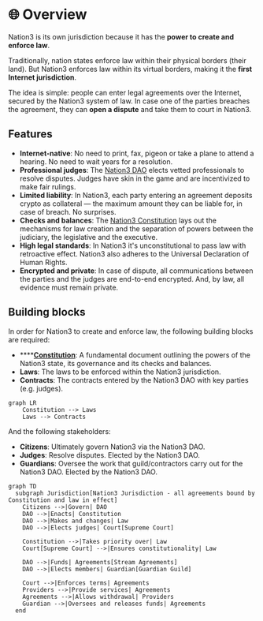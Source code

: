 # 🌐 Overview

Nation3 is its own jurisdiction because it has the **power to create and enforce law**.

Traditionally, nation states enforce law within their physical borders (their land). But Nation3 enforces law within its virtual borders, making it the **first Internet jurisdiction**.&#x20;

The idea is simple: people can enter legal agreements over the Internet, secured by the Nation3 system of law. In case one of the parties breaches the agreement, they can **open a dispute** and take them to court in Nation3.

## Features

* **Internet-native**: No need to print, fax, pigeon or take a plane to attend a hearing. No need to wait years for a resolution.
* **Professional judges**: The [Nation3 DAO](dao.md) elects vetted professionals to resolve disputes. Judges have skin in the game and are incentivized to make fair rulings.
* **Limited liability**: In Nation3, each party entering an agreement deposits crypto as collateral — the maximum amount they can be liable for, in case of breach. No surprises.
* **Checks and balances**: The [Nation3 Constitution](constitution.md) lays out the mechanisms for law creation and the separation of powers between the judiciary, the legislative and the executive.
* **High legal standards**: In Nation3 it's unconstitutional to pass law with retroactive effect. Nation3 also adheres to the Universal Declaration of Human Rights.
* **Encrypted and private**: In case of dispute, all communications between the parties and the judges are end-to-end encrypted. And, by law, all evidence must remain private.

## Building blocks

In order for Nation3 to create and enforce law, the following building blocks are required:

* ****[**Constitution**](constitution.md): A fundamental document outlining the powers of the Nation3 state, its governance and its checks and balances.
* **Laws**: The laws to be enforced within the Nation3 jurisdiction.
* **Contracts**: The contracts entered by the Nation3 DAO with key parties (e.g. judges).

```mermaid
graph LR
    Constitution --> Laws
    Laws --> Contracts
```

And the following stakeholders:

* **Citizens**: Ultimately govern Nation3 via the Nation3 DAO.
* **Judges**: Resolve disputes. Elected by the Nation3 DAO.
* **Guardians**: Oversee the work that guild/contractors carry out for the Nation3 DAO. Elected by the Nation3 DAO.

```mermaid
graph TD
  subgraph Jurisdiction[Nation3 Jurisdiction - all agreements bound by Constitution and law in effect]
    Citizens -->|Govern| DAO
    DAO -->|Enacts| Constitution
    DAO -->|Makes and changes| Law
    DAO -->|Elects judges| Court[Supreme Court]
    
    Constitution -->|Takes priority over| Law
    Court[Supreme Court] -->|Ensures constitutionality| Law

    DAO -->|Funds| Agreements[Stream Agreements]
    DAO -->|Elects members| Guardian[Guardian Guild]
    
    Court -->|Enforces terms| Agreements
    Providers -->|Provide services| Agreements
    Agreements -->|Allows withdrawal| Providers
    Guardian -->|Oversees and releases funds| Agreements
  end
```
